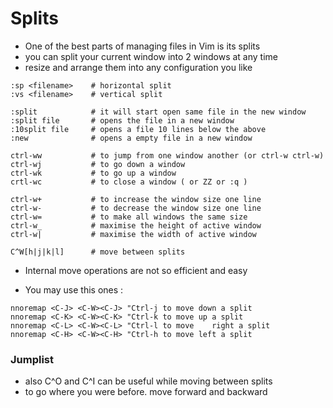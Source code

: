 # Splits

- One of the best parts of managing files in Vim is its splits
- you can split your current window into 2 windows at any time
- resize and arrange them into any configuration you like

```shell
:sp <filename>    # horizontal split
:vs <filename>    # vertical split

:split            # it will start open same file in the new window
:split file       # opens the file in a new window
:10split file     # opens a file 10 lines below the above
:new              # opens a empty file in a new window

ctrl-ww           # to jump from one window another (or ctrl-w ctrl-w) 
ctrl-wj           # to go down a window
ctrl-wk           # to go up a window
crtl-wc           # to close a window ( or ZZ or :q )

ctrl-w+           # to increase the window size one line
ctrl-w-           # to decrease the window size one line
ctrl-w=           # to make all windows the same size
ctrl-w_           # maximise the height of active window
ctrl-w|           # maximise the width of active window

C^W[h|j|k|l]      # move between splits
```

* Internal move operations are not so efficient and easy

- You may use this ones :

```shell
nnoremap <C-J> <C-W><C-J> "Ctrl-j to move down a split
nnoremap <C-K> <C-W><C-K> "Ctrl-k to move up a split
nnoremap <C-L> <C-W><C-L> "Ctrl-l to move    right a split
nnoremap <C-H> <C-W><C-H> "Ctrl-h to move left a split
```

### Jumplist

- also C^O and C^I can be useful while moving between splits
- to go where you were before. move forward and backward

